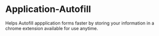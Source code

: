 # Application-Autofill
Helps Autofill appplication forms faster by storing your information in a chrome extension available for use anytime.
